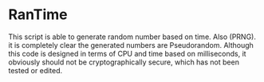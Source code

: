 # RanTime
This script is able to generate random number based on time. Also (PRNG).
it is completely clear the generated numbers are Pseudorandom. 
Although this code is designed in terms of CPU and time based on milliseconds, it obviously should not be cryptographically secure, which has not been tested or edited.
